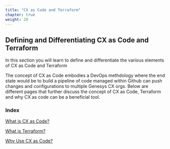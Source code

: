 ```yaml
---
title: "CX as Code and Terraform"
chapter: true
weight: 20
---
```


## Defining and Differentiating CX as Code and Terraform

In this section you will learn to define and differentiate the various elements of CX as Code and Terraform

The concept of CX as Code embodies a DevOps methdology where the end state would be to build a pipeline of code managed within Github can push changes and configurations to multiple Genesys CX orgs. Below are different pages that further discuss the concept of CX as Code, Terraform and why CX as code can be a beneficial tool.

### Index

[What is CX as Code?](020-cx-as-code-and-terraform/10_first.html)

[What is Terraform?](020-cx-as-code-and-terraform/20_second.html)

[Why Use CX as Code?](020-cx-as-code-and-terraform/30_third.html)
